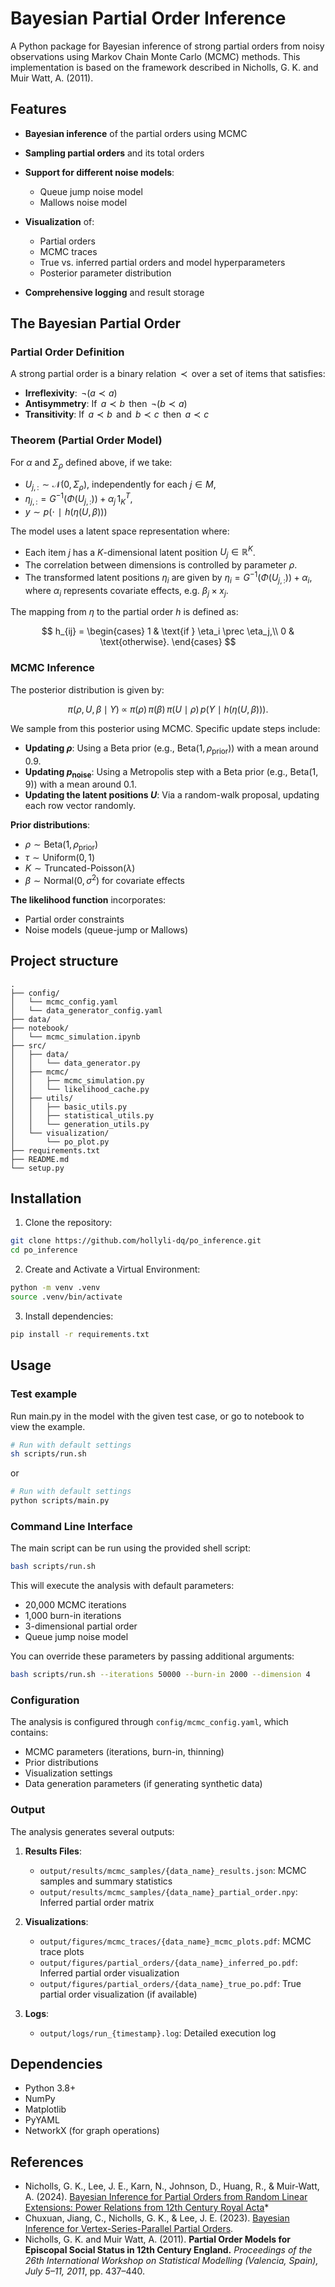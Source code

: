# Bayesian Partial Order Inference

A Python package for Bayesian inference of strong partial orders from noisy observations using Markov Chain Monte Carlo (MCMC) methods. This implementation is based on the framework described in Nicholls, G. K. and Muir Watt, A. (2011).

## Features

- **Bayesian inference** of the partial orders using MCMC
- **Sampling partial orders** and its total orders
- **Support for different noise models**:

  - Queue jump noise model
  - Mallows noise model
- **Visualization** of:

  - Partial orders
  - MCMC traces
  - True vs. inferred partial orders and model hyperparameters
  - Posterior parameter distribution
- **Comprehensive logging** and result storage

## The Bayesian Partial Order

### Partial Order Definition

A strong partial order is a binary relation $\,\prec\,$ over a set of items that satisfies:

- **Irreflexivity**: $\,\neg(a \prec a)\,$
- **Antisymmetry**: If $\,a \prec b\,$ then $\,\neg(b \prec a)\,$
- **Transitivity**: If $\,a \prec b\,$ and $\,b \prec c\,$ then $\,a \prec c\,$

### Theorem (Partial Order Model)

For $\alpha$ and $\Sigma_\rho$ defined above, if we take:

- $U_{j,:} \sim \mathcal{N}(0, \Sigma_\rho)$, independently for each $j \in M$,
- $\eta_{j,:} = G^{-1}\bigl(\Phi(U_{j,:})\bigr) + \alpha_j \, 1_K^T$,
- $y \sim p(⋅∣h(\eta(U,\beta)))$

The model uses a latent space representation where:

- Each item $j$ has a $K$-dimensional latent position $U_j \in \mathbb{R}^K$.
- The correlation between dimensions is controlled by parameter $\rho$.
- The transformed latent positions $\eta_i$ are given by $\eta_i = G^{-1}\bigl(\Phi(U_{j,:})\bigr) + \alpha_i$, where $\alpha_i$ represents covariate effects, e.g. $\beta_j \times x_j$.

The mapping from $\eta$ to the partial order $h$ is defined as:

$$
h_{ij} =
\begin{cases}
1 & \text{if } \eta_i \prec \eta_j,\\
0 & \text{otherwise}.
\end{cases}
$$

### MCMC Inference

The posterior distribution is given by:

$$
\pi(\rho, U, \beta \mid Y) \;\propto\; \pi(\rho)\,\pi(\beta)\,\pi(U \mid \rho)\,p\bigl(Y \mid h(\eta(U,\beta))\bigr).
$$

We sample from this posterior using MCMC. Specific update steps include:

- **Updating $\rho$**: Using a Beta prior (e.g., $\text{Beta}(1, \rho_\text{prior})$) with a mean around 0.9.
- **Updating $p_{\mathrm{noise}}$**: Using a Metropolis step with a Beta prior (e.g., $\text{Beta}(1, 9)$) with a mean around 0.1.
- **Updating the latent positions $U$**: Via a random-walk proposal, updating each row vector randomly.

**Prior distributions**:

- $\rho \sim \text{Beta}(1, \rho_{\text{prior}})$
- $\tau \sim \text{Uniform}(0, 1)$
- $K \sim \text{Truncated-Poisson}(\lambda)$
- $\beta \sim \text{Normal}(0, \sigma^2)$ for covariate effects

**The likelihood function** incorporates:

- Partial order constraints
- Noise models (queue-jump or Mallows)

## Project structure

```
.
├── config/
│   └── mcmc_config.yaml
│   └── data_generator_config.yaml
├── data/
├── notebook/
│   └── mcmc_simulation.ipynb
├── src/
│   ├── data/
│   │   └── data_generator.py
│   ├── mcmc/
│   │   ├── mcmc_simulation.py
│   │   └── likelihood_cache.py
│   ├── utils/
│   │   ├── basic_utils.py
│   │   ├── statistical_utils.py
│   │   └── generation_utils.py
│   └── visualization/
│       └── po_plot.py
├── requirements.txt
├── README.md
└── setup.py
```

## Installation

1. Clone the repository:

```bash
git clone https://github.com/hollyli-dq/po_inference.git
cd po_inference
```

2. Create and Activate a Virtual Environment:

```bash
python -m venv .venv
source .venv/bin/activate
```

3. Install dependencies:

```bash
pip install -r requirements.txt
```

## Usage

### Test example

Run main.py in the model with the given test case, or go to notebook to view the example.

```bash
# Run with default settings
sh scripts/run.sh 
```

or

```bash
# Run with default settings
python scripts/main.py 
```

### Command Line Interface

The main script can be run using the provided shell script:

```bash
bash scripts/run.sh
```

This will execute the analysis with default parameters:

- 20,000 MCMC iterations
- 1,000 burn-in iterations
- 3-dimensional partial order
- Queue jump noise model

You can override these parameters by passing additional arguments:

```bash
bash scripts/run.sh --iterations 50000 --burn-in 2000 --dimension 4
```

### Configuration

The analysis is configured through `config/mcmc_config.yaml`, which contains:

- MCMC parameters (iterations, burn-in, thinning)
- Prior distributions
- Visualization settings
- Data generation parameters (if generating synthetic data)

### Output

The analysis generates several outputs:

1. **Results Files**:

   - `output/results/mcmc_samples/{data_name}_results.json`: MCMC samples and summary statistics
   - `output/results/mcmc_samples/{data_name}_partial_order.npy`: Inferred partial order matrix
2. **Visualizations**:

   - `output/figures/mcmc_traces/{data_name}_mcmc_plots.pdf`: MCMC trace plots
   - `output/figures/partial_orders/{data_name}_inferred_po.pdf`: Inferred partial order visualization
   - `output/figures/partial_orders/{data_name}_true_po.pdf`: True partial order visualization (if available)
3. **Logs**:

   - `output/logs/run_{timestamp}.log`: Detailed execution log

## Dependencies

- Python 3.8+
- NumPy
- Matplotlib
- PyYAML
- NetworkX (for graph operations)

## References

* Nicholls, G. K., Lee, J. E., Karn, N., Johnson, D., Huang, R., & Muir-Watt, A. (2024). [Bayesian Inference for Partial Orders from Random Linear Extensions: Power Relations from 12th Century Royal Acta](https://doi.org/10.48550/arXiv.2212.05524)*
* Chuxuan, Jiang, C., Nicholls, G. K., & Lee, J. E. (2023). [Bayesian Inference for Vertex-Series-Parallel Partial Orders](http://arxiv.org/abs/2306.15827).
* Nicholls, G. K. and Muir Watt, A. (2011). **Partial Order Models for Episcopal Social Status in 12th Century England.** *Proceedings of the 26th International Workshop on Statistical Modelling (Valencia, Spain), July 5–11, 2011*, pp. 437–440.
